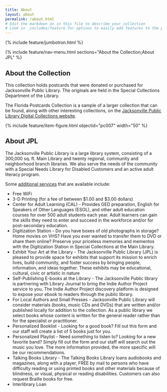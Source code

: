 ```yaml
---
title: About
layout: about
permalink: /about.html
# Edit the markdown on in this file to describe your collection
# Look in _includes/feature for options to easily add features to the page
---
```


{% include feature/jumbotron.html %}

{% include feature/nav-menu.html sections="About the Collection;About JPL" %}

## About the Collection

This collection holds postcards that were donated or purchased for Jacksonville Public Library. The originals are held in the Special Collections Department of the Library.

The Florida Postcards Collection is a sample of a larger collection that can be found, along with other interesting collections, on the [Jacksonville Public Library Digital Collections website](https://jaxpubliclibrary.contentdm.oclc.org/digital/). 

{% include feature/item-figure.html objectid="pc007" width="50" %}

## About JPL

The Jacksonville Public Library is a large library system, consisting of a 300,000 sq. ft. Main Library and twenty regional, community and neighborhood branch libraries. We also serve the needs of the community with a Special Needs Library for Disabled Customers and an active adult literacy program.

Some [additional services](https://jaxpubliclibrary.org/services) that are available include:
* Free WiFi
* 3-D Printing (for a fee of between $1.00 and $3.00 dollars)
* Center for Adult Learning (CAL) - Provides GED preparation, English for Speakers of Other Languages (ESOL), and other adult education courses for over 500 adult students each year. Adult learners can gain the skills they need to enter and succeed in the workforce and/or for post-secondary education.
* Digitization Station - Do you have boxes of old photographs in storage?  Home movies on VHS?  Have you ever wanted to transfer them to DVD or share them online? Preserve your priceless memories and mementos with the Digitization Station in Special Collections at the Main Library.
* Exhibit Your Art at the Library - The Jacksonville Public Library (JPL) is pleased to provide space for exhibits that support its mission to enrich lives, build community, and foster success by bringing people, information, and ideas together. These exhibits may be educational, cultural, civic or artistic in nature
* Self-Publishing E-books at the Library - The Jacksonville Public library is partnering with Library Journal  to bring the Indie Author Project service to you.  The Indie Author Project discovery platform is designed to expose your ebook to readers through the public library. 
* For Local Authors and Small Presses - Jacksonville Public Library will consider materials (books, music CDs and DVDs) that are written and/or published locally for addition to the collection. As a public library we select books whose content is written for the general reader rather than for the specialist or practitioner.
* Personalized Booklist - Looking for a good book?  Fill out this form and our staff will create a list of 5 books just for you.
* Personalized Playlist - Need something to listen to? Looking for a new favorite band? Simply fill out the form and our staff will search out the music you love. The more information provided, the more specific will be our recommendations.
* Talking Books Library - The Talking Books Library loans audiobooks and magazines, along with a player, FREE by mail to persons who have difficulty reading or using printed books and other materials because of blindness, or visual, physical or reading disabilities. Customers can also request Braille books for free.
* Interlibrary Loan
